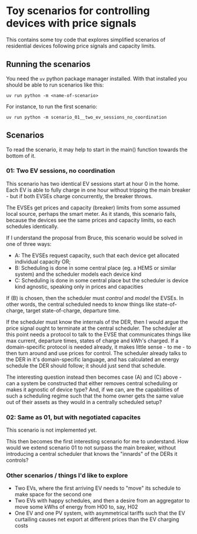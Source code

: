 # Toy scenarios for controlling devices with price signals

This contains some toy code that explores simplified scenarios of residential devices following price signals and capacity limits.

## Running the scenarios

You need the `uv` python package manager installed. With that installed you should be able to run scenarios like this:

    uv run python -m <name-of-scenario>

For instance, to run the first scenario:

    uv run python -m scenario_01__two_ev_sessions_no_coordination

## Scenarios

To read the scenario, it may help to start in the main() function towards the bottom of it.

### 01: Two EV sessions, no coordination

This scenario has two identical EV sessions start at hour 0 in the home.
Each EV is able to fully charge in one hour without tripping the main breaker - but if both EVSEs charge concurrently, the breaker throws.

The EVSEs get prices and capacity (breaker) limits from some assumed local source, perhaps the smart meter.
As it stands, this scenario fails, because the devices see the same prices and capacity limits, so each schedules identically.

If I understand the proposal from Bruce, this scenario would be solved in one of three ways:

- A: The EVSEs request capacity, such that each device get allocated individual capacity OR;
- B: Scheduling is done in some central place (eg. a HEMS or similar system) and the scheduler models each device kind
- C: Scheduling is done in some central place but the scheduler is device kind agnostic, speaking only in prices and capacities 

If (B) is chosen, then the scheduler must *control* and *model* the EVSEs. 
In other words, the central scheduled needs to know things like state-of-charge, target state-of-charge, departure time.

If the scheduler must know the internals of the DER, then I would argue the price signal ought to terminate at the central scheduler.
The scheduler at this point needs a protocol to talk to the EVSE that communicates things like max current, departure times, states of charge and kWh's charged.
If a domain-specific protocol is needed already, it makes little sense - to me - to then turn around and use prices for control. 
The scheduler already talks to the DER in it's domain-specific language, and has calculated an energy schedule the DER should follow; it should just send that schedule.

The interesting question instead then becomes case (A) and (C) above - can a system be constructed that either removes central scheduling or makes it agnostic of device type?
And, if we can, are the capabilities of such a scheduling regime such that the home owner gets the same value out of their assets as they would in a centrally scheduled setup?

### 02: Same as 01, but with negotiated capacites

This scenario is not implemented yet.

This then becomes the first interesting scenario for me to understand. 
How would we extend scenario 01 to not surpass the main breaker, without introducing a central scheduler that knows the "innards" of the DERs it controls?

### Other scenarios / things I'd like to explore

- Two EVs, where the first arriving EV needs to "move" its schedule to make space for the second one
- Two EVs with happy schedules, and then a desire from an aggregator to move some kWhs of energy from H00 to, say, H02
- One EV and one PV system, with asymmetrical tariffs such that the EV curtailing causes net export at different prices than the EV charging costs